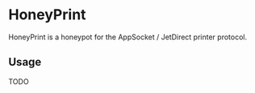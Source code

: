 # HoneyPrint

HoneyPrint is a honeypot for the AppSocket / JetDirect printer protocol.

## Usage

TODO